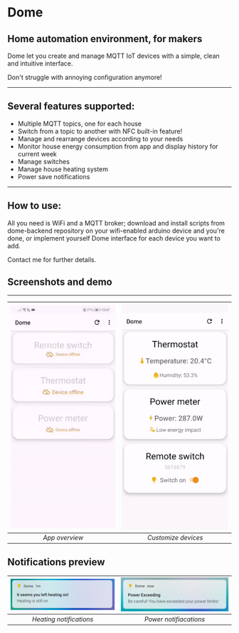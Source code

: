 # Dome
## Home automation environment, for makers

Dome let you create and manage MQTT IoT devices with a simple, clean and intuitive interface.

Don't struggle with annoying configuration anymore!

---
## Several features supported: 
- Multiple MQTT topics, one for each house
- Switch from a topic to another with NFC built-in feature!
- Manage and rearrange devices according to your needs
- Monitor house energy consumption from app and display history for current week
- Manage switches
- Manage house heating system
- Power save notifications

---
## How to use:

All you need is WiFi and a MQTT broker; download and install scripts from dome-backend repository on your wifi-enabled arduino device and you're done, or implement yourself Dome interface for each device you want to add.

Contact me for further details.

## Screenshots and demo
---
|![mainActivity](media/overview.gif)|![DemoRV](media/move_demo.gif)|
|:--:|:--:|
|*App overview*|*Customize devices*|

## Notifications preview
|![HeatingNotification](media/heating_not.jpg)|![PowerNotification](media/power_not.jpg)|
|:--:|:--:|
|*Heating notifications*|*Power notifiacations*|